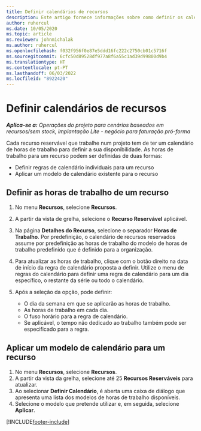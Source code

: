 ```yaml
---
title: Definir calendários de recursos
description: Este artigo fornece informações sobre como definir os calendários de horário de trabalho para recursos no Project Operations.
author: ruhercul
ms.date: 10/05/2020
ms.topic: article
ms.reviewer: johnmichalak
ms.author: ruhercul
ms.openlocfilehash: f032f956f0e87e5ddd16fc222c2750cb01c5716f
ms.sourcegitcommit: 6cfc50d89528df977a8f6a55c1ad39d99800d9b4
ms.translationtype: HT
ms.contentlocale: pt-PT
ms.lasthandoff: 06/03/2022
ms.locfileid: "8922420"
---
```

# <a name="define-resource-calendars"></a>Definir calendários de recursos

_**Aplica-se a:** Operações do projeto para cenários baseados em recursos/sem stock, implantação Lite - negócio para faturação pró-forma_

Cada recurso reservável que trabalhe num projeto tem de ter um calendário de horas de trabalho para definir a sua disponibilidade. As horas de trabalho para um recurso podem ser definidas de duas formas: 

   - Definir regras de calendário individuais para um recurso
   - Aplicar um modelo de calendário existente para o recurso

## <a name="define-a-resources-working-hours"></a>Definir as horas de trabalho de um recurso

1. No menu **Recursos**, selecione **Recursos**.
2. A partir da vista de grelha, selecione o **Recurso Reservável** aplicável.
3. Na página **Detalhes do Recurso**, selecione o separador **Horas de Trabalho**. Por predefinição, o calendário de recursos reservados assume por predefinição as horas de trabalho do modelo de horas de trabalho predefinido que é definido para a organização.
4. Para atualizar as horas de trabalho, clique com o botão direito na data de início da regra de calendário proposta a definir. Utilize o menu de regras do calendário para definir uma regra de calendário para um dia específico, o restante da série ou todo o calendário.
5. Após a seleção da opção, pode definir:

    - O dia da semana em que se aplicarão as horas de trabalho.
    - As horas de trabalho em cada dia.
    - O fuso horário para a regra de calendário.
    - Se aplicável, o tempo não dedicado ao trabalho também pode ser especificado para a regra.

## <a name="applying-a-calendar-template-to-a-resource"></a>Aplicar um modelo de calendário para um recurso

1. No menu **Recursos**, selecione **Recursos**.
2. A partir da vista da grelha, selecione até 25 **Recursos Reserváveis** para atualizar.
3. Ao selecionar **Definir Calendário**, é aberta uma caixa de diálogo que apresenta uma lista dos modelos de horas de trabalho disponíveis.
4. Selecione o modelo que pretende utilizar e, em seguida, selecione **Aplicar**.


[!INCLUDE[footer-include](../includes/footer-banner.md)]